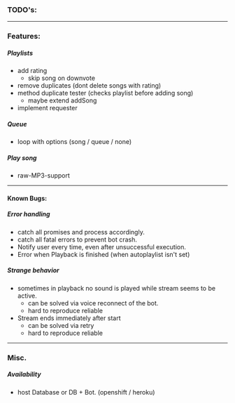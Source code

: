 ### **TODO's:** ###

---

### Features: ###

##### Playlists #####
- add rating
	- skip song on downvote
- remove duplicates (dont delete songs with rating)
- method duplicate tester (checks playlist before adding song)
	- maybe extend addSong
- implement requester

##### Queue ##### 
- loop with options (song / queue / none)

##### Play song ##### 
- raw-MP3-support

---

#### Known Bugs: #### 

##### Error handling ##### 
- catch all promises and process accordingly. 
- catch all fatal errors to prevent bot crash.
- Notify user every time, even after unsuccessful execution.
- Error when Playback is finished (when autoplaylist isn't set)

##### Strange behavior ##### 
- sometimes in playback no sound is played while stream seems to be active.
	- can be solved via voice reconnect of the bot.
	- hard to reproduce reliable
- Stream ends immediately after start
	- can be solved via retry
	- hard to reproduce reliable

---

### Misc. ###

##### Availability ##### 
- host Database or DB + Bot. (openshift / heroku)